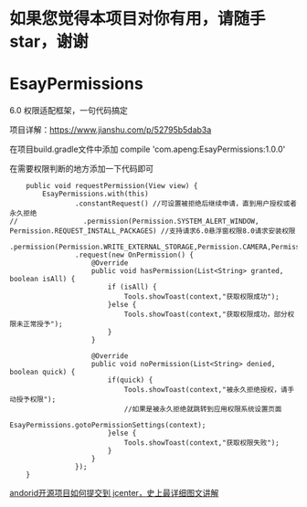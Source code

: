 # 如果您觉得本项目对你有用，请随手star，谢谢

# EsayPermissions
6.0 权限适配框架，一句代码搞定  

项目详解：https://www.jianshu.com/p/52795b5dab3a

在项目build.gradle文件中添加
compile 'com.apeng:EsayPermissions:1.0.0'

在需要权限判断的地方添加一下代码即可
```
    public void requestPermission(View view) {
        EsayPermissions.with(this)
                .constantRequest() //可设置被拒绝后继续申请，直到用户授权或者永久拒绝
//                .permission(Permission.SYSTEM_ALERT_WINDOW, Permission.REQUEST_INSTALL_PACKAGES) //支持请求6.0悬浮窗权限8.0请求安装权限
                 .permission(Permission.WRITE_EXTERNAL_STORAGE,Permission.CAMERA,Permission.RECORD_AUDIO)
                .request(new OnPermission() {
                    @Override
                    public void hasPermission(List<String> granted, boolean isAll) {
                        if (isAll) {
                            Tools.showToast(context,"获取权限成功");
                        }else {
                            Tools.showToast(context,"获取权限成功，部分权限未正常授予");
                        }
                    }

                    @Override
                    public void noPermission(List<String> denied, boolean quick) {
                        if(quick) {
                            Tools.showToast(context,"被永久拒绝授权，请手动授予权限");
                            //如果是被永久拒绝就跳转到应用权限系统设置页面
                            EsayPermissions.gotoPermissionSettings(context);
                        }else {
                            Tools.showToast(context,"获取权限失败");
                        }
                    }
                });
    }
```
[andorid开源项目如何提交到 jcenter，史上最详细图文讲解](https://www.jianshu.com/p/aa5532e3a586)

